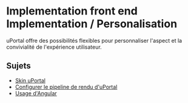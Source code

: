# Implementation front end Implementation / Personalisation
uPortal offre des possibilités flexibles pour personnaliser l'aspect et la convivialité de l'expérience utilisateur.

## Sujets

* [Skin uPortal](SKIN_UPORTAL.md)
* [Configurer le pipeline de rendu d'uPortal](RENDERING_PIPELINE.md)
* [Usage d'Angular](USING_ANGULAR_fr.md)